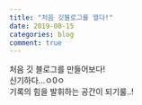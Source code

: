 ```yaml
---
title: "처음 깃블로그를 열다!"
date: 2019-08-15
categories: blog
comment: true
---
```

처음 깃 블로그를 만들어보다!   
신기하다...ㅇ0ㅇ   
기록의 힘을 발휘하는 공간이 되기룰..!     
